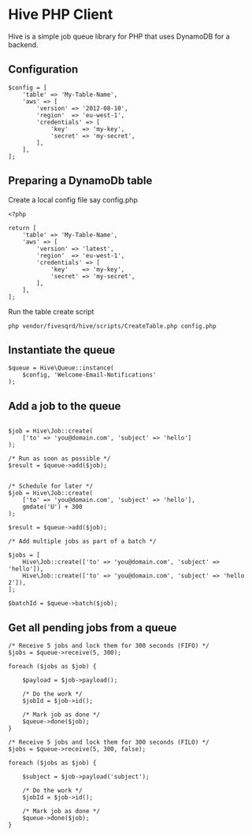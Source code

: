 # Hive PHP Client
Hive is a simple job queue library for PHP that uses DynamoDB for a backend.

## Configuration
```
$config = [
    'table' => 'My-Table-Name',
    'aws' => [
        'version' => '2012-08-10',
        'region'  => 'eu-west-1',
        'credentials' => [
            'key'    => 'my-key',
            'secret' => 'my-secret',
        ],
    ],
];
```

## Preparing a DynamoDb table
Create a local config file say config.php

```
<?php

return [
    'table' => 'My-Table-Name',
    'aws' => [
        'version' => 'latest',
        'region'  => 'eu-west-1',
        'credentials' => [
            'key'    => 'my-key',
            'secret' => 'my-secret',
        ],
    ],
];
```

Run the table create script
```
php vendor/fivesqrd/hive/scripts/CreateTable.php config.php
```

## Instantiate the queue
```
$queue = Hive\Queue::instance(
    $config, 'Welcome-Email-Notifications'
);
```

## Add a job to the queue
```

$job = Hive\Job::create(
    ['to' => 'you@domain.com', 'subject' => 'hello']
);

/* Run as soon as possible */
$result = $queue->add($job);
```

```

/* Schedule for later */
$job = Hive\Job::create(
    ['to' => 'you@domain.com', 'subject' => 'hello'], 
    gmdate('U') + 300
);

$result = $queue->add($job);
```

```
/* Add multiple jobs as part of a batch */

$jobs = [
    Hive\Job::create(['to' => 'you@domain.com', 'subject' => 'hello']),
    Hive\Job::create(['to' => 'you@domain.com', 'subject' => 'hello 2']),
];

$batchId = $queue->batch($job);
```

## Get all pending jobs from a queue
```
/* Receive 5 jobs and lock them for 300 seconds (FIFO) */
$jobs = $queue->receive(5, 300);

foreach ($jobs as $job) {

    $payload = $job->payload();

    /* Do the work */
    $jobId = $job->id();

    /* Mark job as done */
    $queue->done($job);
}
```

```
/* Receive 5 jobs and lock them for 300 seconds (FILO) */
$jobs = $queue->receive(5, 300, false);

foreach ($jobs as $job) {

    $subject = $job->payload('subject');

    /* Do the work */
    $jobId = $job->id();

    /* Mark job as done */
    $queue->done($job);
}
```
